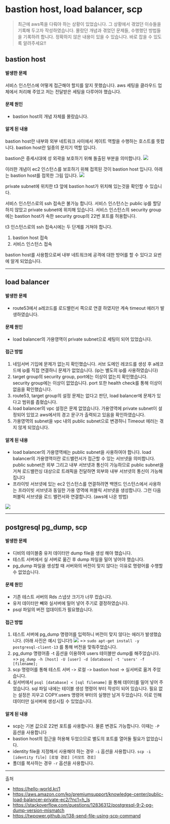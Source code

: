 # bastion host, load balancer, scp

> 최근에 aws쪽을 다뤄야 하는 상황이 있었습니다. 
> 그 상황에서 겪었던 이슈들을 기록해 두고자 작성하였습니다.
> 몰랐던 개념과 겪었던 문제들, 수행했던 방법들을 기록하려 합니다.
> 정확하지 않은 내용이 있을 수 있습니다. 바로 잡을 수 있도록 알려주세요!!

## bastion host

#### 발생한 문제
서비스 인스턴스에 어떻게 접근해야 할지를 알지 못했습니다.
aws 세팅을 클라우드 업체에서 처리해 주었고 저는 전달받은 세팅을 다루어야 했습니다.

#### 문제 원인 
- bastion host의 개념 자체를 몰랐습니다.

#### 알게 된 내용
bastion host란 내부와 외부 네트워크 사이에서 게이트 역할을 수행하는 호스트를 뜻합니다.
bastion host란 일종의 문지기 역할 입니다.

bastion은 중세시대에 성 외곽을 보호하기 위해 돌출된 부분을 의미합니다.
![](2022-07-08-17-10-46.png)

이러한 개념이 ec2 인스턴스를 보호하기 위해 접목된 것이 bastion host 입니다.
아래는 bastion host를 접목한 그림 입니다.
![](2022-07-08-17-26-33.png)

private subnet에 위치한 t3 앞에 bastion host가 위치해 있는것을 확인할 수 있습니다.

서비스 인스턴스로의 ssh 접속은 불가능 합니다. 
서비스 인스턴스는 public ip를 할당 하지 않았고 private subnet에 위치해 있습니다.
서비스 인스턴스의 security group에는 bastion host가 속한 security group의 22번 포트를 허용합니다.

t3 인스턴스로의 ssh 접속시에는 두 단계를 거쳐야 합니다.
1. bastion host 접속
2. 서비스 인스턴스 접속

bastion host를 사용함으로써 내부 네트워크에 공격에 대한 방어를 할 수 있다고 요번에 알게 되었습니다.

--- 

## load balancer

#### 발생한 문제
- route53에서 a레코드를 로드밸런서 쪽으로 연결 하였지만 계속 timeout 에러가 발생하였습니다.

#### 문제 원인
- load balancer의 가용영역이 private subnet으로 세팅이 되어 있었습니다.

#### 접근 방법
1. 네임서버 기입에 문제가 없는지 확인했습니다.
   서브 도메인 레코드를 생성 후 a레코드에 ip를 직접 연결하니 문제가 없었습니다. (ip는 별도의 ip를 사용하였습니다)
2. target group의 security group, port에는 이상이 없는지 확인했습니다.
   security group에는 이상이 없었습니다. port 또한 health check를 통해 이상이 없음을 확인했습니다.
3. route53, target group의 설정 문제는 없다고 판단, load balancer에 문제가 있다고 범위를 좁혔습니다.
4. load balancer의 vpc 설정은 문제 없었습니다. 
   가용영역에 private subnet이 설정되어 있었고 aws에서의 경고 문구가 출력되고 있음을 확인하였습니다.
5. 가용영역의 subnet을 vpc 내의 public subnet으로 변경하니 Timeout 에러는 겪지 않게 되었습니다.
  
#### 알게 된 내용
- load balancer의 가용영역에는 public subnet을 사용하여야 합니다.
load balancer의 가용영역이란 로드밸런서가 접근할 수 있는 서브넷을 의미합니다.
public subnet은 외부 그리고 내부 서브넷과 통신이 가능하므로 public subnet을 거쳐 로드밸런싱 대상으로 트래픽을 전달하면 외부와 내부 서브넷의 통신이 가능해집니다
- 프라이빗 서브넷에 있는 ec2 인스턴스를 연결하려면 백엔드 인스턴스에서 사용하는 프라이빗 서브넷과 동일한 가용 영역에 퍼블릭 서브넷을 생성합니다. 그런 다음 퍼블릭 서브넷을 로드 밸런서와 연결합니다. (aws에 나온 방법)

![](2022-07-08-21-19-46.png)

---

## postgresql pg_dump, scp

#### 발생한 문제
- 디비의 테이블중 유저 데이터만 dump file을 생성 해야 했습니다.
- 테스트 서버에서 실 서버로 옮긴 후 dump 파일을 밀어 넣어야 했습니다. 
- pg_dump 파일을 생성할 때 서버와의 버전이 맞지 않다는 이유로 명령어를 수행할 수 없었습니다.

#### 문제 원인
- 기존 테스트 서버의 Rds 스냅샷 크기가 너무 컸습니다.
- 유저 데이터만 빼와 실서버에 밀어 넣어 주기로 결정하였습니다.
- psql 파일의 버전 업데이트가 필요했습니다.

#### 접근 방법
1. 테스트 서버에 pg_dump 명령어를 입력하니 버전이 맞지 않다는 에러가 발생했습니다.
(아래 사진은 예시 입니다!)
![](2022-07-08-21-33-50.png) 
=> `sudo apt-get install -y postgresql-client-13` 를 통해 버전을 맞춰주었습니다.
2. pg_dump 명령어중 -t 옵션을 이용하여 users 테이블만 dump를 해주었습니다.
=> `pg_dump -h [host] -U [user] -d [database] -t 'users' -f [filename];`
3. scp 명령어를 통해 테스트 서버 -> 로컬 -> bastion host -> 실서버로 옮겨 주었습니다.
4. 실서버에서 `psql [database] < [sql filename]` 을 통해 데이터를 밀어 넣어 주었습니다.
sql 파일 내에는 테이블 생성 명령어 부터 작성이 되어 있습니다. 
필요 없는 설정은 지우고 COPY.users 명령어 부터의 실행만 남겨 두었습니다.
이로 인해 데이터만 실서버에 생성시킬 수 있었습니다.

#### 알게 된 내용
- scp는 기본 값으로 22번 포트를 사용합니다. 
물론 변경도 가능합니다. 
이때는 `-P` 옵션을 사용합니다
- bastion host의 접근을 허용해 두었으므로 별도의 포트를 열어둘 필요가 없었습니다.
- identity file을 지정해서 사용해야 하는 경우 `-i` 옵션을 사용합니다.
`scp -i [identity file] [로컬 경로] [리모트 경로]`
- 폴더를 복사하는 경우 `-r` 옵션을 사용합니다.

----
출처

* https://hello-world.kr/1
* https://aws.amazon.com/ko/premiumsupport/knowledge-center/public-load-balancer-private-ec2/?nc1=h_ls
* https://stackoverflow.com/questions/12836312/postgresql-9-2-pg-dump-version-mismatch
* https://twpower.github.io/138-send-file-using-scp-command
